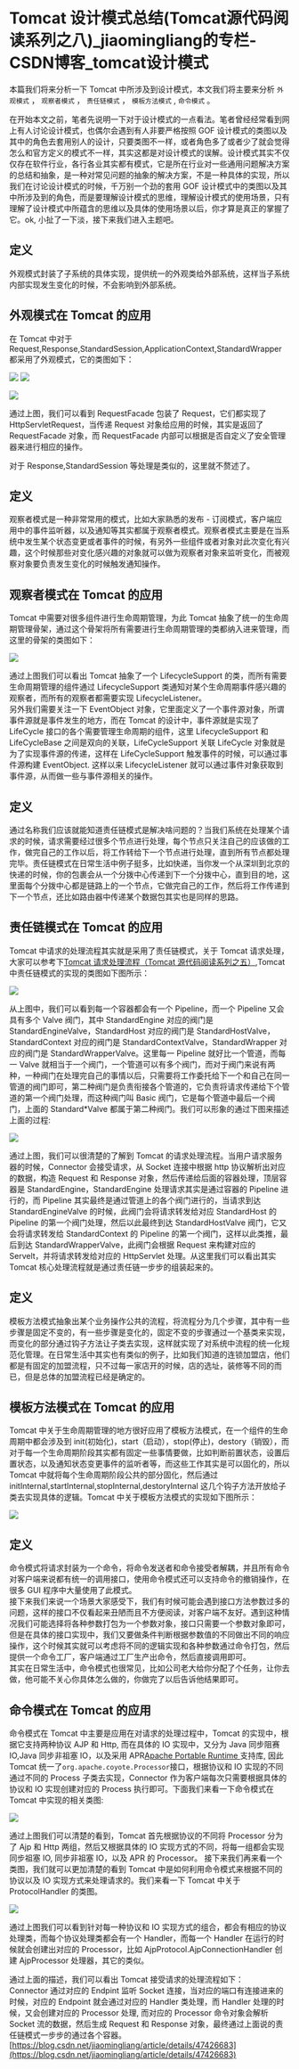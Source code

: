# Tomcat 设计模式总结(Tomcat源代码阅读系列之八)_jiaomingliang的专栏-CSDN博客_tomcat设计模式
本篇我们将来分析一下 Tomcat 中所涉及到设计模式，本文我们将主要来分析 `外观模式` ， `观察者模式` ， `责任链模式` ， `模板方法模式` , `命令模式` 。 

在开始本文之前，笔者先说明一下对于设计模式的一点看法。笔者曾经经常看到网上有人讨论设计模式，也偶尔会遇到有人非要严格按照 GOF 设计模式的类图以及其中的角色去套用别人的设计，只要类图不一样，或者角色多了或者少了就会觉得怎么和官方定义的模式不一样，其实这都是对设计模式的误解。设计模式其实不仅仅存在软件行业，各行各业其实都有模式，它是所在行业对一些通用问题解决方案的总结和抽象，是一种对常见问题的抽象的解决方案，不是一种具体的实现，所以我们在讨论设计模式的时候，千万别一个劲的套用 GOF 设计模式中的类图以及其中所涉及到的角色，而是要理解设计模式的思维，理解设计模式的使用场景，只有理解了设计模式中所蕴含的思维以及具体的使用场景以后，你才算是真正的掌握了它。ok, 小扯了一下淡，接下来我们进入主题吧。

## 定义

外观模式封装了子系统的具体实现，提供统一的外观类给外部系统，这样当子系统内部实现发生变化的时候，不会影响到外部系统。

## 外观模式在 Tomcat 的应用

在 Tomcat 中对于 Request,Response,StandardSession,ApplicationContext,StandardWrapper 都采用了外观模式，它的类图如下：

![](https://img-blog.csdn.net/20150811204654543)
![](https://img-blog.csdn.net/20150811204701382)

![](https://img-blog.csdn.net/20150811204624549?watermark/2/text/aHR0cDovL2Jsb2cuY3Nkbi5uZXQv/font/5a6L5L2T/fontsize/400/fill/I0JBQkFCMA==/dissolve/70/gravity/Center)

通过上图，我们可以看到 RequestFacade 包装了 Request，它们都实现了 HttpServletRequest，当传递 Request 对象给应用的时候，其实是返回了 RequestFacade 对象，而 RequestFacade 内部可以根据是否自定义了安全管理器来进行相应的操作。

对于 Response,StandardSession 等处理是类似的，这里就不赘述了。

## 定义

观察者模式是一种非常常用的模式，比如大家熟悉的发布 - 订阅模式，客户端应用中的事件监听器，以及通知等其实都属于观察者模式。观察者模式主要是在当系统中发生某个状态变更或者事件的时候，有另外一些组件或者对象对此次变化有兴趣，这个时候那些对变化感兴趣的对象就可以做为观察者对象来监听变化，而被观察对象要负责发生变化的时候触发通知操作。

## 观察者模式在 Tomcat 的应用

Tomcat 中需要对很多组件进行生命周期管理，为此 Tomcat 抽象了统一的生命周期管理骨架，通过这个骨架将所有需要进行生命周期管理的类都纳入进来管理，而这里的骨架的类图如下：

![](https://img-blog.csdn.net/20150811204816381)

通过上图我们可以看出 Tomcat 抽象了一个 LifecycleSupport 的类，而所有需要生命周期管理的组件通过 LifecycleSupport 类通知对某个生命周期事件感兴趣的观察者，而所有的观察者都需要实现 LifecycleListener。  
另外我们需要关注一下 EventObject 对象，它里面定义了一个事件源对象，所谓事件源就是事件发生的地方，而在 Tomcat 的设计中，事件源就是实现了 LifeCycle 接口的各个需要管理生命周期的组件，这里 LifecycleSupport 和 LifeCycleBase 之间是双向的关联，LifeCycleSupport 关联 LifeCycle 对象就是为了实现事件源的传递，这样在 LifeCycleSupport 触发事件的时候，可以通过事件源构建 EventObject. 这样以来 LifecycleListener 就可以通过事件对象获取到事件源，从而做一些与事件源相关的操作。  

## 定义

通过名称我们应该就能知道责任链模式是解决啥问题的？当我们系统在处理某个请求的时候，请求需要经过很多个节点进行处理，每个节点只关注自己的应该做的工作，做完自己的工作以后，将工作转给下一个节点进行处理，直到所有节点都处理完毕。责任链模式在日常生活中例子挺多，比如快递，当你发一个从深圳到北京的快递的时候，你的包裹会从一个分拨中心传递到下一个分拨中心，直到目的地，这里面每个分拨中心都是链路上的一个节点，它做完自己的工作，然后将工作传递到下一个节点，还比如路由器中传递某个数据包其实也是同样的思路。

## 责任链模式在 Tomcat 的应用

Tomcat 中请求的处理流程其实就是采用了责任链模式，关于 Tomcat 请求处理，大家可以参考下[Tomcat 请求处理流程（Tomcat 源代码阅读系列之五）](http://blog.csdn.net/jiaomingliang/article/details/47414657),Tomcat 中责任链模式的实现的类图如下图所示：

![](https://img-blog.csdn.net/20150811205130094)

从上图中，我们可以看到每一个容器都会有一个 Pipeline，而一个 Pipeline 又会具有多个 Valve 阀门，其中 StandardEngine 对应的阀门是 StandardEngineValve，StandardHost 对应的阀门是 StandardHostValve，StandardContext 对应的阀门是 StandardContextValve，StandardWrapper 对应的阀门是 StandardWrapperValve。这里每一 Pipeline 就好比一个管道，而每一 Valve 就相当于一个阀门，一个管道可以有多个阀门，而对于阀门来说有两种，一种阀门在处理完自己的事情以后，只需要将工作委托给下一个和自己在同一管道的阀门即可，第二种阀门是负责衔接各个管道的，它负责将请求传递给下个管道的第一个阀门处理，而这种阀门叫 Basic 阀门，它是每个管道中最后一个阀门，上面的 Standard\*Valve 都属于第二种阀门。我们可以形象的通过下图来描述上面的过程:  

![](https://img-blog.csdn.net/20150811205210727)

通过上图，我们可以很清楚的了解到 Tomcat 的请求处理流程。当用户请求服务器的时候，Connector 会接受请求，从 Socket 连接中根据 http 协议解析出对应的数据，构造 Request 和 Response 对象，然后传递给后面的容器处理，顶层容器是 StandardEngine，StandardEngine 处理请求其实是通过容器的 Pipeline 进行的，而 Pipeline 其实最终是通过管道上的各个阀门进行的，当请求到达 StandardEngineValve 的时候，此阀门会将请求转发给对应 StandardHost 的 Pipeline 的第一个阀门处理，然后以此最终到达 StandardHostValve 阀门，它又会将请求转发给 StandardContext 的 Pipeline 的第一个阀门，这样以此类推，最后到达 StandardWrapperValve，此阀门会根据 Request 来构建对应的 Servelt，并将请求转发给对应的 HttpServlet 处理。从这里我们可以看出其实 Tomcat 核心处理流程就是通过责任链一步步的组装起来的。

## 定义

模板方法模式抽象出某个业务操作公共的流程，将流程分为几个步骤，其中有一些步骤是固定不变的，有一些步骤是变化的，固定不变的步骤通过一个基类来实现，而变化的部分通过钩子方法让子类去实现，这样就实现了对系统中流程的统一化规范化管理。在日常生活中其实也有类似的例子，比如我们知道的连锁加盟店，他们都是有固定的加盟流程，只不过每一家店开的时候，店的选址，装修等不同的而已，但是总体的加盟流程已经是确定的。

## 模板方法模式在 Tomcat 的应用

Tomcat 中关于生命周期管理的地方很好应用了模板方法模式，在一个组件的生命周期中都会涉及到 init(初始化)，start（启动），stop(停止)，destory（销毁），而对于每一个生命周期阶段其实都有固定一些事情要做，比如判断前置状态，设置后置状态，以及通知状态变更事件的监听者等，而这些工作其实是可以固化的，所以 Tomcat 中就将每个生命周期阶段公共的部分固化，然后通过 initInternal,startInternal,stopInternal,destoryInternal 这几个钩子方法开放给子类去实现具体的逻辑。Tomcat 中关于模板方法模式的实现如下图所示：

![](https://img-blog.csdn.net/20150811205305085)

## 定义

命令模式将请求封装为一个命令，将命令发送者和命令接受者解耦，并且所有命令对客户端来说都有统一的调用接口，使用命令模式还可以支持命令的撤销操作，在很多 GUI 程序中大量使用了此模式。  
接下来我们来说一个场景大家感受下，我们有时候可能会遇到接口方法参数过多的问题，这样的接口不仅看起来丑陋而且不方便阅读，对客户端不友好。遇到这种情况我们可能选择将各种参数打包为一个参数对象，接口只需要一个参数对象即可，但是在具体的接口实现中，我们又要做条件判断根据参数值的不同做出不同的响应操作，这个时候其实就可以考虑将不同的逻辑实现和各种参数通过命令打包，然后提供一个命令工厂，客户端通过工厂生产出命令，然后直接调用即可。  
其实在日常生活中，命令模式也很常见，比如公司老大给你分配了个任务，让你去做，他可能不关心你具体怎么做的，你做完了以后告诉他结果即可。

## 命令模式在 Tomcat 的应用

命令模式在 Tomcat 中主要是应用在对请求的处理过程中，Tomcat 的实现中，根据它支持两种协议 AJP 和 Http, 而在具体的 IO 实现中，又分为 Java 同步阻赛 IO,Java 同步非祖塞 IO，以及采用 APR[Apache Portable Runtime ](http://tomcat.apache.org/tomcat-7.0-doc/apr.html)支持库, 因此 Tomcat 统一了`org.apache.coyote.Processor`接口，根据协议和 IO 实现的不同通过不同的 Process 子类去实现，Connector 作为客户端每次只需要根据具体的协议和 IO 实现创建对应的 Process 执行即可。下面我们来看一下命令模式在 Tomcat 中实现的相关类图:

![](https://img-blog.csdn.net/20150811205349833)

通过上图我们可以清楚的看到，Tomcat 首先根据协议的不同将 Processor 分为了 Ajp 和 Http 两组，然后又根据具体的 IO 实现方式的不同，将每一组都会实现同步祖塞 IO, 同步非祖塞 IO，以及 APR 的 Processor。 接下来我们再来看一个类图，我们就可以更加清楚的看到 Tomcat 中是如何利用命令模式来根据不同的协议以及 IO 实现方式来处理请求的。我们来看一下 Tomcat 中关于 ProtocolHandler 的类图。  

![](https://img-blog.csdn.net/20150811205435336)

通过上图我们可以看到针对每一种协议和 IO 实现方式的组合，都会有相应的协议处理类，而每个协议处理类都会有一个 Handler，而每一个 Handler 在运行的时候就会创建出对应的 Processor，比如 AjpProtocol.AjpConnectionHandler 创建 AjpProcessor 处理器，其它的类似。

通过上面的描述，我们可以看出 Tomcat 接受请求的处理流程如下：  
Connector 通过对应的 Endpint 监听 Socket 连接，当对应的端口有连接进来的时候，对应的 Endpoint 就会通过对应的 Handler 类处理，而 Handler 处理的时候，又会创建对应的 Processor 处理, 而对应的 Processor 命令对象会解析 Socket 流的数据，然后生成 Request 和 Response 对象，最终通过上面说的责任链模式一步步的通过各个容器。 
 [https://blog.csdn.net/jiaomingliang/article/details/47426683](https://blog.csdn.net/jiaomingliang/article/details/47426683)
